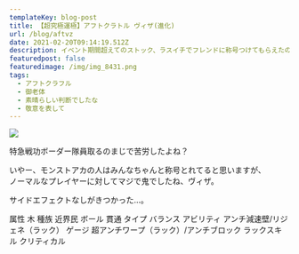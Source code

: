 ```yaml
---
templateKey: blog-post
title: 【超究極運極】アフトクラトル ヴィザ(進化)
url: /blog/aftvz
date: 2021-02-20T09:14:19.512Z
description: イベント期間超えてのストック、ラスイチでフレンドに称号つけてもらえたの本当に嬉しかった
featuredpost: false
featuredimage: /img/img_8431.png
tags:
  - アフトクラフル
  - 御老体
  - 素晴らしい判断でしたな
  - 敬意を表して
---
```



![](/img/img_8431.png)

特急戦功ボーダー隊員取るのまじで苦労したよね？

いやー、モンストアカの人はみんなちゃんと称号とれてると思いますが、\
ノーマルなプレイヤーに対してマジで鬼でしたね、ヴィザ。

サイドエフェクトなしがきつかった…。

属性	木
種族	近界民
ボール	貫通
タイプ	バランス
アビリティ	アンチ減速壁/リジェネ（ラック）
ゲージ	超アンチワープ（ラック）/アンチブロック
ラックスキル	クリティカル